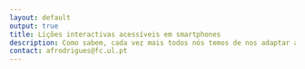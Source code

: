 ```yaml
---
layout: default
output: true
title: Lições interactivas acessíveis em smartphones
description: Como sabem, cada vez mais todos nós temos de nos adaptar a usar um smartphone. Neste estudo estamos interessados em perceber como podemos facilitar o uso destes dispositivos através de lições interactivas.<br /><br />Qualquer pessoa que faça uso de um leitor de ecrã de um smartphone pode participar  (Talkback ou VoiceOver).<br/>Estamos a recrutar utilizadores avançados para criarem quatro lições interactivas usando apenas um smartphone. <br />Para percebermos a eficácia do protótipo desenvolvido estamos também a pedir a colaboração de utilizadores de smartphone menos experientes para testarem algumas das lições criadas.<br /><br />O estudo irá ser uma única sessão de 1 hora. A equipa de investigação poderá deslocar-se até um local da sua conveniência na área de Lisboa.
contact: afrodrigues@fc.ul.pt
---
```

